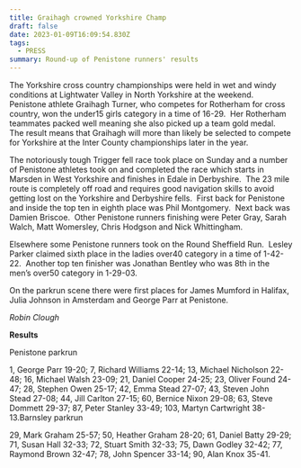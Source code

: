 ```yaml
---
title: Graihagh crowned Yorkshire Champ
draft: false
date: 2023-01-09T16:09:54.830Z
tags:
  - PRESS
summary: Round-up of Penistone runners' results
---
```

The Yorkshire cross country championships were held in wet and windy conditions at Lightwater Valley in North Yorkshire at the weekend.  Penistone athlete Graihagh Turner, who competes for Rotherham for cross country, won the under15 girls category in a time of 16-29.  Her Rotherham teammates packed well meaning she also picked up a team gold medal.  The result means that Graihagh will more than likely be selected to compete for Yorkshire at the Inter County championships later in the year.

The notoriously tough Trigger fell race took place on Sunday and a number of Penistone athletes took on and completed the race which starts in Marsden in West Yorkshire and finishes in Edale in Derbyshire.  The 23 mile route is completely off road and requires good navigation skills to avoid getting lost on the Yorkshire and Derbyshire fells.  First back for Penistone and inside the top ten in eighth place was Phil Montgomery.  Next back was Damien Briscoe.  Other Penistone runners finishing were Peter Gray, Sarah Walch, Matt Womersley, Chris Hodgson and Nick Whittingham.

Elsewhere some Penistone runners took on the Round Sheffield Run.  Lesley Parker claimed sixth place in the ladies over40 category in a time of 1-42-22.  Another top ten finisher was Jonathan Bentley who was 8th in the men’s over50 category in 1-29-03.

On the parkrun scene there were first places for James Mumford in Halifax, Julia Johnson in Amsterdam and George Parr at Penistone.

*Robin Clough*

**Results**

Penistone parkrun

1, George Parr 19-20; 7, Richard Williams 22-14; 13, Michael Nicholson 22-48; 16, Michael Walsh 23-09; 21, Daniel Cooper 24-25; 23, Oliver Found 24-47; 28, Stephen Owen 25-17; 42, Emma Stead 27-07; 43, Steven John Stead 27-08; 44, Jill Carlton 27-15; 60, Bernice Nixon 29-08; 63, Steve Dommett 29-37; 87, Peter Stanley 33-49; 103, Martyn Cartwright 38-13.Barnsley parkrun

29, Mark Graham 25-57; 50, Heather Graham 28-20; 61, Daniel Batty 29-29; 71, Susan Hall 32-33; 72, Stuart Smith 32-33; 75, Dawn Godley 32-42; 77, Raymond Brown 32-47; 78, John Spencer 33-14; 90, Alan Knox 35-41.